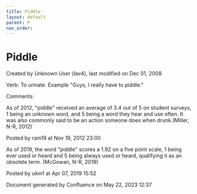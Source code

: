 ```yaml
---
title: Piddle
layout: default
parent: P
nav_order:
---
```


# Piddle

Created by  Unknown User (lav4), last modified on Dec 01, 2008

Verb: To urinate. Example &quot;Guys, I really have to piddle.&quot; 

Comments:

As of 2012, &quot;piddle&quot; received an average of 3.4 out of 5 on student surveys, 1 being an unknown word, and 5 being a word they hear and use often. It was also commonly said to be an action someone does when drunk.(Miller, N-R, 2012)

Posted by ram19 at Nov 19, 2012 23:00

As of 2019, the word &quot;piddle&quot; scores a 1.92 on a five point scale, 1 being ever used or heard and 5 being always used or heard, qualifying it as an obsolete term. (McGowan, N-R, 2019)

Posted by ukm1 at Apr 07, 2019 15:52

Document generated by Confluence on May 22, 2023 12:37


